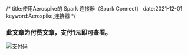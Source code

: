 /*
title:使用Aerospike的 Spark 连接器（Spark Connect）
date:2021-12-01
keyword:Aerospike,连接器
*/

### 此文章为付费文章，支付<strong>1元</strong>即可查看。


![支付码](./image/alipay.png)